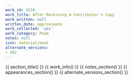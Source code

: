 ```yaml
---
work_id: 4210
work_title: After Receiving A Contributor's Copy
work_written: null
written_date: approximate
work_collected: 'yes'
work_category: Poem
notes: null
icon: material/book
alternate_versions:
- 482
---
```


{{ section_title() }}
{{ work_info() }}
{{ notes_section() }}
{{ appearances_section() }}
{{ alternate_versions_section() }}
